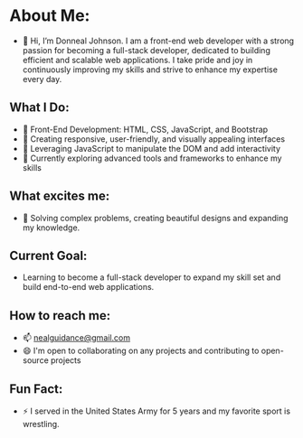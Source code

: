 # About Me:
- 👋 Hi, I’m Donneal Johnson. I am a front-end web developer with a strong passion for becoming a full-stack developer, dedicated to building efficient and scalable web applications. 
I take pride and joy in continuously improving my skills and strive to enhance my expertise every day.

## What I Do:
- 🌱 Front-End Development: HTML, CSS, JavaScript, and Bootstrap
- 🌱 Creating responsive, user-friendly, and visually appealing interfaces
- 🌱 Leveraging JavaScript to manipulate the DOM and add interactivity
- 🌱 Currently exploring advanced tools and frameworks to enhance my skills
  
## What excites me:
- 💞️ Solving complex problems, creating beautiful designs and expanding my knowledge.

## Current Goal:
- Learning to become a full-stack developer to expand my skill set and build end-to-end web applications.

## How to reach me:
- 📫 nealguidance@gmail.com
- 😄 I'm open to collaborating on any projects and contributing to open-source projects

## Fun Fact:
- ⚡ I served in the United States Army for 5 years and my favorite sport is wrestling.


